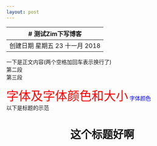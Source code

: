 ```yaml
---
layout: post
---
```



|# 测试Zim下写博客|
|:-----:|
|创建日期 星期五 23 十一月 2018|

一下是正文内容(两个空格加回车表示换行了)  
第二段  
第三段

<font face="微软雅黑" color="red" size="6">字体及字体颜色和大小</font>
<font color="#0000ff">字体颜色</font>  
以下是标题的示范  
<h1 align="center">这个标题好啊</h1>